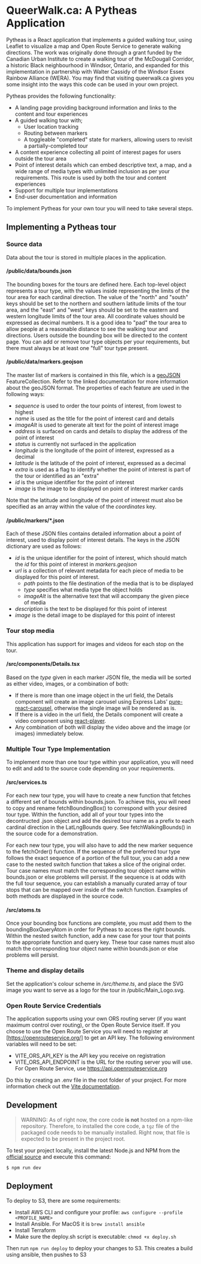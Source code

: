 # QueerWalk.ca: A Pytheas Application

Pytheas is a React application that implements a guided walking tour, using Leaflet to visualize a map and Open Route Service to generate walking directions. The work was originally done through a grant funded by the Canadian Urban Institute to create a walking tour of the McDougall Corridor, a historic Black neighbourhood in Windsor, Ontario, and expanded for this implementation in partnership with Walter Cassidy of the Windsor Essex Rainbow Alliance (WERA). You may find that visiting queerwalk.ca gives you some insight into the ways this code can be used in your own project.

Pytheas provides the following functionality:

- A landing page providing background information and links to the content and tour experiences
- A guided walking tour with;
    - User location tracking
    - Routing between markers
    - A toggleable "completed" state for markers, allowing users to revisit a partially-completed tour
- A content experience collecting all point of interest pages for users outside the tour area 
- Point of interest details which can embed descriptive text, a map, and a wide range of media types with unlimited inclusion as per your requirements. This route is used by both the tour and content experiences
- Support for multiple tour implementations
- End-user documentation and information

To implement Pytheas for your own tour you will need to take several steps.

## Implementing a Pytheas tour

### Source data

Data about the tour is stored in multiple places in the application.

#### /public/data/bounds.json

The bounding boxes for the tours are defined here. Each top-level object represents a tour type, with the values inside representing the limits of the tour area for each cardinal direction. The value of the "north" and "south" keys should be set to the northern and southern latitude limits of the tour area, and the "east" and "west" keys should be set to the eastern and western longitude limits of the tour area. All coordinate values should be expressed as decimal numbers. It is a good idea to "pad" the tour area to allow people at a reasonable distance to see the walking tour and directions. Users outside the bounding box will be directed to the content page. You can add or remove tour type objects per your requirements, but there must always be at least one "full" tour type present.

#### /public/data/markers.geojson

The master list of markers is contained in this file, which is a [geoJSON](https://geojson.org/) FeatureCollection. Refer to the linked documentation for more information about the geoJSON format. The properties of each feature are used in the following ways:
- *sequence* is used to order the tour points of interest, from lowest to highest
- *name* is used as the title for the point of interest card and details
- *imageAlt* is used to generate alt text for the point of interest image
- *address* is surfaced on cards and details to display the address of the point of interest
- *status* is currently not surfaced in the application
- *longitude* is the longitude of the point of interest, expressed as a decimal
- *latitude* is the latitude of the point of interest, expressed as a decimal
- *extra* is used as a flag to identify whether the point of interest is part of the tour or identified as an "extra"
- *id* is the unique identifier for the point of interest
- *image* is the image to be displayed on point of interest marker cards 

Note that the latitude and longitude of the point of interest must also be specified as an array within the value of the *coordinates* key.

#### /public/markers/*.json

Each of these JSON files contains detailed information about a point of interest, used to display point of interest details. The keys in the JSON dictionary are used as follows:
- *id* is the unique identifier for the point of interest, which should match the *id* for this point of interest in *markers.geojson*
- *url* is a collection of relevant metadata for each piece of media to be displayed for this point of interest.
    - *path* points to the file destination of the media that is to be displayed
    - *type* specifies what media type the object holds
    - *imageAlt* is the alternative text that will accompany the given piece of media
- *description* is the text to be displayed for this point of interest
- *image* is the detail image to be displayed for this point of interest

### Tour stop media

This application has support for images and videos for each stop on the tour.

#### /src/components/Details.tsx

Based on the *type* given in each marker JSON file, the media will be sorted as either video, images, or a combination of both:

- If there is more than one image object in the url field, the Details component will create an image carousel using Express Labs' [pure-react-carousel](https://express-labs.github.io/pure-react-carousel/), otherwise the single image will be rendered as is.
- If there is a video in the url field, the Details component will create a video component using [react-player](https://www.npmjs.com/package/react-player).
- Any combination of both will display the video above and the image (or images) immediately below.

### Multiple Tour Type Implementation

To implement more than one tour type within your application, you will need to edit and add to the source code depending on your requirements.

#### /src/services.ts

For each new tour type, you will have to create a new function that fetches a different set of bounds within bounds.json. To achieve this, you will need to copy and rename fetchBoundingBox() to correspond with your desired tour type. Within the function, add all of your tour types into the decontructed .json object and add the desired tour name as a prefix to each cardinal direction in the LatLngBounds query. See fetchWalkingBounds() in the source code for a demonstration.

For each new tour type, you will also have to add the new marker sequence to the fetchOrder() function. If the sequence of the preferred tour type follows the exact sequence of a portion of the full tour, you can add a new case to the nested switch function that takes a slice of the original order. Tour case names must match the corresponding tour object name within bounds.json or else problems will persist. If the sequence is at odds with the full tour sequence, you can establish a manually curated array of tour stops that can be mapped over inside of the switch function. Examples of both methods are displayed in the source code.

#### /src/atoms.ts

Once your bounding box functions are complete, you must add them to the boundingBoxQueryAtom in order for Pytheas to access the right bounds. Within the nested switch function, add a new case for your tour that points to the appropriate function and query key. These tour case names must also match the corresponding tour object name within bounds.json or else problems will persist. 

### Theme and display details
Set the application's colour scheme in */src/theme.ts*, and place the SVG image you want to serve as a logo for the tour in /public/Main_Logo.svg.

### Open Route Service Credentials
The application supports using your own ORS routing server (if you want maximum control over routing), or the Open Route Service itself. If you choose to use the Open Route Service you will need to register at [https://openrouteservice.org/] to get an API key. The following environment variables will need to be set:
- VITE_ORS_API_KEY is the API key you receive on registration
- VITE_ORS_API_ENDPOINT is the URL for the routing server you will use. For Open Route Service, use https://api.openrouteservice.org

Do this by creating an .env file in the root folder of your project. For more information check out the [Vite documentation](https://vitejs.dev/guide/env-and-mode.html).

## Development

> WARNING: As of right now, the core code **is not** hosted on a npm-like repository. Therefore, to installed the core code, a `tgz` file of the packaged code needs to be manually installed. Right now, that file is expected to be present in the project root.

To test your project locally, install the latest Node.js and NPM from the [official source](https://nodejs.org/en/download/current/) and execute this command:

    $ npm run dev

## Deployment

To deploy to S3, there are some requirements:

- Install AWS CLI and configure your profile: `aws configure --profile <PROFILE_NAME>`
- Install Ansible. For MacOS it is `brew install ansible`
- Install Terraform
- Make sure the deploy.sh script is executable: `chmod +x deploy.sh`

Then run `npm run deploy` to deploy your changes to S3. This creates a build using ansible, then pushes to S3
